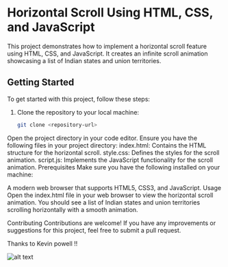 # Horizontal Scroll Using HTML, CSS, and JavaScript

This project demonstrates how to implement a horizontal scroll feature using HTML, CSS, and JavaScript. It creates an infinite scroll animation showcasing a list of Indian states and union territories.

## Getting Started

To get started with this project, follow these steps:

1. Clone the repository to your local machine:

   ```bash
   git clone <repository-url>


Open the project directory in your code editor.
Ensure you have the following files in your project directory:
index.html: Contains the HTML structure for the horizontal scroll.
style.css: Defines the styles for the scroll animation.
script.js: Implements the JavaScript functionality for the scroll animation.
Prerequisites
Make sure you have the following installed on your machine:

A modern web browser that supports HTML5, CSS3, and JavaScript.
Usage
Open the index.html file in your web browser to view the horizontal scroll animation. You should see a list of Indian states and union territories scrolling horizontally with a smooth animation.

Contributing
Contributions are welcome! If you have any improvements or suggestions for this project, feel free to submit a pull request.


Thanks to Kevin powell !!

![alt text](image.png)